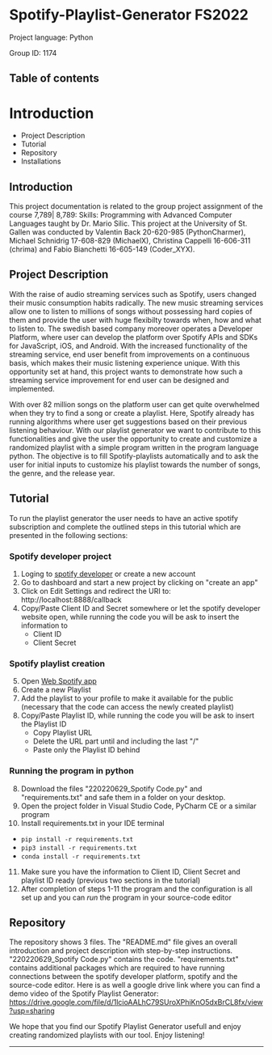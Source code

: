 # Spotify-Playlist-Generator FS2022

Project language: Python 

Group ID: 1174 

## Table of contents

# Introduction
- Project Description
- Tutorial
- Repository
- Installations


## Introduction 

This project documentation is related to the group project assignment of the course 7,789| 8,789: Skills: Programming with Advanced Computer Languages taught by Dr. Mario Silic. This project at the University of St. Gallen was conducted by Valentin Back 20-620-985 (PythonCharmer), Michael Schnidrig 17-608-829 (MichaelX), Christina Cappelli 16-606-311 (chrima) and Fabio Bianchetti 16-605-149 (Coder_XYX).

## Project Description

With the raise of audio streaming services such as Spotify, users changed their music consumption habits radically. The new music streaming services allow one to listen to millions of songs without possessing hard copies of them and provide the user with huge flexibilty towards when, how and what to listen to. The swedish based company moreover operates a Developer Platform, where user can develop the platform over Spotify APIs and SDKs for JavaScript, iOS, and Android. With the increased functionality of the streaming service, end user benefit from improvements on a continuous basis,  which makes their music listening experience unique. With this opportunity set at hand, this project wants to demonstrate how such a streaming service improvement for end user can be designed and implemented.

With over 82 million songs on the platform user can get quite overwhelmed when they try to find a song or create a playlist. Here, Spotify already has running algorithms where user get suggestions based on their previous listening behaviour. With our playlist generator we want to contribute to this functionalities and give the user the opportunity to create and customize a randomized playlist with a simple program written in the program language python. The objective is to fill Spotify-playlists automatically and to ask the user for initial inputs to customize his playlist towards the number of songs, the genre, and the release year.

## Tutorial

To run the playlist generator the user needs to have an active spotify subscription and complete the outlined steps in this tutorial which are presented in the following sections:

### Spotify developer project

1. Loging to [spotify developer](https://developer.spotify.com/dashboard/login) or create a new account
2. Go to dashboard and start a new project by clicking on "create an app" 
3. Click on Edit Settings and redirect the URI to: http://localhost:8888/callback
4. Copy/Paste Client ID and Secret somewhere or let the spotify developer website open, while running the code you will be ask to insert the information to
      - Client ID
      - Client Secret
      
### Spotify playlist creation

5. Open [Web Spotify app](https://open.spotify.com/)
6. Create a new Playlist
6. Add the playlist to your profile to make it available for the public (necessary that the code can access the newly created playlist)
7. Copy/Paste Playlist ID, while running the code you will be ask to insert the Playlist ID
      - Copy Playlist URL
      - Delete the URL part until and including the last "/"
      - Paste only the Playlist ID behind

### Running the program in python

8. Download the files "220220629_Spotify Code.py" and "requirements.txt" and safe them in a folder on your desktop.
9. Open the project folder in Visual Studio Code, PyCharm CE or a similar program
10. Install requirements.txt in your IDE terminal
   - `pip install -r requirements.txt`  
   - `pip3 install -r requirements.txt`  
   - `conda install -r requirements.txt` 
11. Make sure you have the information to Client ID, Client Secret and playlist ID ready (previous two sections in the tutorial)
12. After completion of steps 1-11 the program and the configuration is all set up and you can _run_ the program in your source-code editor

## Repository

The repository shows 3 files. The "README.md" file gives an overall introduction and project description with step-by-step instructions. "220220629_Spotify Code.py" contains the code. "requirements.txt" contains additional packages which are required to have running connections between the spotify developer platform, spotify and the source-code editor. Here is as well a google drive link where you can find a demo video of the Spotify Playlist Generator: https://drive.google.com/file/d/1lcioAALhC79SUroXPhiKnO5dxBrCL8fx/view?usp=sharing


   
We hope that you find our Spotify Playlist Generator usefull and enjoy creating randomized playlists with our tool. Enjoy listening!


------------------------

